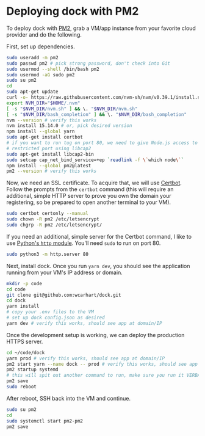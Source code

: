 # Deploying dock with PM2

To deploy dock with [PM2](https://pm2.keymetrics.io/), grab a VM/app instance from your favorite cloud provider and do the following.

First, set up dependencies.
```bash
sudo useradd -m pm2
sudo passwd pm2 # pick strong password, don't check into Git
sudo usermod --shell /bin/bash pm2
sudo usermod -aG sudo pm2
sudo su pm2
cd
sudo apt-get update
curl -o- https://raw.githubusercontent.com/nvm-sh/nvm/v0.39.1/install.sh | bash
export NVM_DIR="$HOME/.nvm"
[ -s "$NVM_DIR/nvm.sh" ] && \. "$NVM_DIR/nvm.sh"
[ -s "$NVM_DIR/bash_completion" ] && \. "$NVM_DIR/bash_completion"
nvm --version # verify this works
nvm install 15.14.0 # or, pick desired version
npm install --global yarn
sudo apt-get install certbot
# if you want to run tug on port 80, we need to give Node.js access to the
# restricted port using libcap2
sudo apt-get install libcap2-bin
sudo setcap cap_net_bind_service=+ep `readlink -f \`which node\``
npm install --global pm2@latest
pm2 --version # verify this works
```
Now, we need an SSL certificate. To acquire that, we will use [Certbot](). Follow the prompts from the `certbot` command (this will require an additional, simple HTTP server to prove you own the domain your registering, so be prepared to open another terminal to your VM).
```bash
sudo certbot certonly --manual
sudo chown -R pm2 /etc/letsencrypt
sudo chgrp -R pm2 /etc/letsencrypt/
```
If you need an additional, simple server for the Certbot command, I like to use [Python's `http` module](https://docs.python.org/3/library/http.server.html). You'll need `sudo` to run on port 80.
```bash
sudo python3 -m http.server 80
```
Next, install dock. Once you run `yarn dev`, you should see the application running from your VM's IP address or domain.
```bash
mkdir -p code
cd code
git clone git@github.com:wcarhart/dock.git
cd dock
yarn install
# copy your .env files to the VM
# set up dock config.json as desired
yarn dev # verify this works, should see app at domain/IP
```
Once the development setup is working, we can deploy the production HTTPS server.
```bash
cd ~/code/dock
yarn prod # verify this works, should see app at domain/IP
pm2 start yarn --name dock -- prod # verify this works, should see app at domain/IP
pm2 startup systemd
# this will spit out another command to run, make sure you run it VERBATIM
pm2 save
sudo reboot
```
After reboot, SSH back into the VM and continue.
```bash
sudo su pm2
cd
sudo systemctl start pm2-pm2
pm2 save
```
